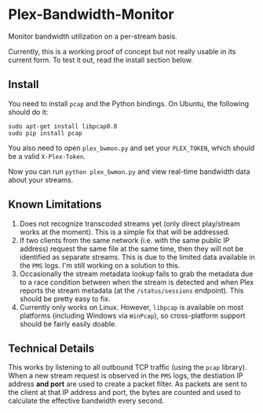 # Plex-Bandwidth-Monitor
Monitor bandwidth utilization on a per-stream basis.

Currently, this is a working proof of concept but not really
usable in its current form.  To test it out, read the install
section below.


## Install
You need to install ``pcap`` and the Python bindings.  On Ubuntu,
the following should do it:

```
sudo apt-get install libpcap0.8
sudo pip install pcap
```

You also need to open ``plex_bwmon.py`` and set your ``PLEX_TOKEN``,
which should be a valid ``X-Plex-Token``.

Now you can run ``python plex_bwmon.py`` and view real-time bandwidth
data about your streams.


## Known Limitations

  1. Does not recognize transcoded streams yet (only direct play/stream
     works at the moment).  This is a simple fix that will be addressed.
  2. If two clients from the same network (i.e. with the same public IP
     address) request the same file at the same time, then they will not
     be identified as separate streams.  This is due to the limited data
     available in the `PMS` logs.  I'm still working on a solution to
     this.
  3. Occasionally the stream metadata lookup fails to grab the metadata
     due to a race condition between when the stream is detected and when
     Plex reports the stream metadata (at the `/status/sessions` endpoint).
     This should be pretty easy to fix.
  4. Currently only works on Linux.  However, `libpcap` is available on
     most platforms (including Windows via `WinPcap`), so cross-platform
     support should be fairly easily doable.


## Technical Details

This works by listening to all outbound TCP traffic (using the `pcap`
library).  When a new stream request is observed in the `PMS` logs, the
destiation IP address **and port** are used to create a packet filter.
As packets are sent to the client at that IP address and port, the bytes
are counted and used to calculate the effective bandwidth every second.
